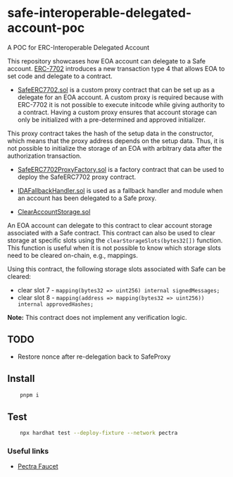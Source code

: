 # safe-interoperable-delegated-account-poc
A POC for ERC-Interoperable Delegated Account

This repository showcases how EOA account can delegate to a Safe account. [ERC-7702](https://github.com/ethereum/EIPs/blob/master/EIPS/eip-7702.md) introduces a new transaction type 4 that allows EOA to set code and delegate to a contract.
- [SafeERC7702.sol](./contracts/SafeERC7702.sol) is a custom proxy contract that can be set up as a delegate for an EOA account. A custom proxy is required because with ERC-7702 it is not possible to execute initcode while giving authority to a contract. Having a custom proxy ensures that account storage can only be initialized with a pre-determined and approved initializer.


This proxy contract takes the hash of the setup data in the constructor, which means that the proxy address depends on the setup data. Thus, it is not possible to initialize the storage of an EOA with arbitrary data after the authorization transaction.

- [SafeERC7702ProxyFactory.sol](./contracts/SafeERC7702ProxyFactory.sol) is a factory contract that can be used to deploy the SafeERC7702 proxy contract.

- [IDAFallbackHandler.sol](./contracts/IDAFallbackHandler.sol) is used as a fallback handler and module when an account has been delegated to a Safe proxy.

- [ClearAccountStorage.sol](./contracts/ClearSafeStorage.sol)

An EOA account can delegate to this contract to clear account storage associated with a Safe contract. This contract can also be used to clear storage at specific slots using the `clearStorageSlots(bytes32[])` function. This function is useful when it is not possible to know which storage slots need to be cleared on-chain, e.g., mappings.

Using this contract, the following storage slots associated with Safe can be cleared: 
- clear slot 7 - `mapping(bytes32 => uint256) internal signedMessages;`
- clear slot 8 - `mapping(address => mapping(bytes32 => uint256)) internal approvedHashes;`

__Note:__ This contract does not implement any verification logic.

## TODO

- Restore nonce after re-delegation back to SafeProxy

## Install

```bash
    pnpm i
```

## Test

```bash
    npx hardhat test --deploy-fixture --network pectra
```

### Useful links

- [Pectra Faucet](https://faucet.pectra-devnet-3.ethpandaops.io/)